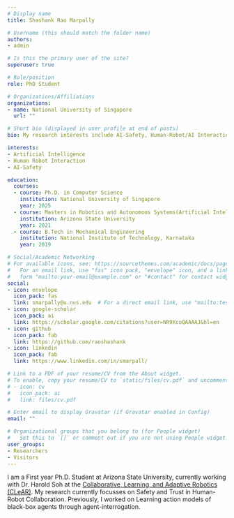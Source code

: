 ```yaml
---
# Display name
title: Shashank Rao Marpally

# Username (this should match the folder name)
authors:
- admin

# Is this the primary user of the site?
superuser: true

# Role/position
role: PhD Student

# Organizations/Affiliations
organizations:
- name: National University of Singapore
  url: ""

# Short bio (displayed in user profile at end of posts)
bio: My research interests include AI-Safety, Human-Robot/AI Interaction and Collaboration

interests:
- Artificial Intelligence
- Human Robot Interaction
- AI-Safety

education:
  courses:
  - course: Ph.D. in Computer Science
    institution: National University of Singapore
    year: 2025
  - course: Masters in Robotics and Autonomous Systems(Artificial Intelligence Concentration)
    institution: Arizona State University
    year: 2021
  - course: B.Tech in Mechanical Engineering
    institution: National Institute of Technology, Karnataka
    year: 2019

# Social/Academic Networking
# For available icons, see: https://sourcethemes.com/academic/docs/page-builder/#icons
#   For an email link, use "fas" icon pack, "envelope" icon, and a link in the
#   form "mailto:your-email@example.com" or "#contact" for contact widget.
social:
- icon: envelope
  icon_pack: fas
  link: smarpally@u.nus.edu  # For a direct email link, use "mailto:test@example.org".
- icon: google-scholar
  icon_pack: ai
  link: https://scholar.google.com/citations?user=NR9XcoQAAAAJ&hl=en
- icon: github
  icon_pack: fab
  link: https://github.com/raoshashank
- icon: linkedin
  icon_pack: fab
  link: https://www.linkedin.com/in/smarpall/

# Link to a PDF of your resume/CV from the About widget.
# To enable, copy your resume/CV to `static/files/cv.pdf` and uncomment the lines below.
# - icon: cv
#   icon_pack: ai
#   link: files/cv.pdf

# Enter email to display Gravatar (if Gravatar enabled in Config)
email: ""

# Organizational groups that you belong to (for People widget)
#   Set this to `[]` or comment out if you are not using People widget.
user_groups:
- Researchers
- Visitors
---
```


I am a First year Ph.D. Student at Arizona State University, currently working with Dr. Harold Soh at the [Collaborative, Learning, and Adaptive Robotics (CLeAR)](https://clear-nus.github.io/).
My research currently focusses on Safety and Trust in Human-Robot Collaboration. Previously, I worked on Learning action models of black-box agents through agent-interrogation.
